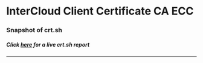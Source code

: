 # InterCloud Client Certificate CA ECC
### Snapshot of crt.sh
##### Click [here](https://crt.sh/?q=F5D65A1301C046F8AAFB2DFB09AE84ACF67571769CEB62B9B676F3688BEB28F1) for a live crt.sh report

---
